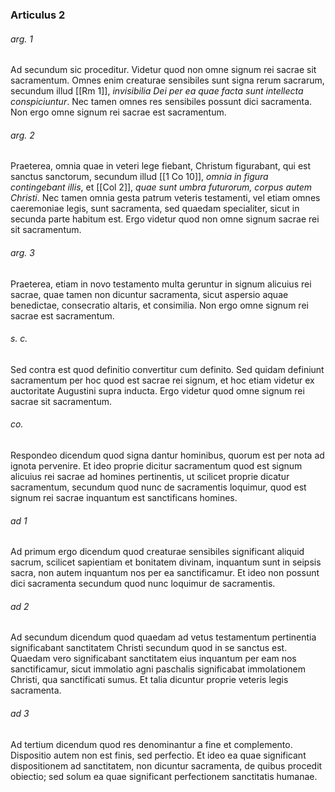 ### Articulus 2

###### arg. 1
Ad secundum sic proceditur. Videtur quod non omne signum rei sacrae sit sacramentum. Omnes enim creaturae sensibiles sunt signa rerum sacrarum, secundum illud [[Rm 1]], *invisibilia Dei per ea quae facta sunt intellecta conspiciuntur*. Nec tamen omnes res sensibiles possunt dici sacramenta. Non ergo omne signum rei sacrae est sacramentum.

###### arg. 2
Praeterea, omnia quae in veteri lege fiebant, Christum figurabant, qui est sanctus sanctorum, secundum illud [[1 Co 10]], *omnia in figura contingebant illis*, et [[Col 2]], *quae sunt umbra futurorum, corpus autem Christi*. Nec tamen omnia gesta patrum veteris testamenti, vel etiam omnes caeremoniae legis, sunt sacramenta, sed quaedam specialiter, sicut in secunda parte habitum est. Ergo videtur quod non omne signum sacrae rei sit sacramentum.

###### arg. 3
Praeterea, etiam in novo testamento multa geruntur in signum alicuius rei sacrae, quae tamen non dicuntur sacramenta, sicut aspersio aquae benedictae, consecratio altaris, et consimilia. Non ergo omne signum rei sacrae est sacramentum.

###### s. c.
Sed contra est quod definitio convertitur cum definito. Sed quidam definiunt sacramentum per hoc quod est sacrae rei signum, et hoc etiam videtur ex auctoritate Augustini supra inducta. Ergo videtur quod omne signum rei sacrae sit sacramentum.

###### co.
Respondeo dicendum quod signa dantur hominibus, quorum est per nota ad ignota pervenire. Et ideo proprie dicitur sacramentum quod est signum alicuius rei sacrae ad homines pertinentis, ut scilicet proprie dicatur sacramentum, secundum quod nunc de sacramentis loquimur, quod est signum rei sacrae inquantum est sanctificans homines.

###### ad 1
Ad primum ergo dicendum quod creaturae sensibiles significant aliquid sacrum, scilicet sapientiam et bonitatem divinam, inquantum sunt in seipsis sacra, non autem inquantum nos per ea sanctificamur. Et ideo non possunt dici sacramenta secundum quod nunc loquimur de sacramentis.

###### ad 2
Ad secundum dicendum quod quaedam ad vetus testamentum pertinentia significabant sanctitatem Christi secundum quod in se sanctus est. Quaedam vero significabant sanctitatem eius inquantum per eam nos sanctificamur, sicut immolatio agni paschalis significabat immolationem Christi, qua sanctificati sumus. Et talia dicuntur proprie veteris legis sacramenta.

###### ad 3
Ad tertium dicendum quod res denominantur a fine et complemento. Dispositio autem non est finis, sed perfectio. Et ideo ea quae significant dispositionem ad sanctitatem, non dicuntur sacramenta, de quibus procedit obiectio; sed solum ea quae significant perfectionem sanctitatis humanae.

